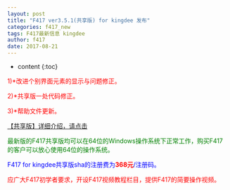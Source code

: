 ```yaml
---
layout: post
title: "F417 ver3.5.1(共享版) for kingdee 发布"
categories: f417_new
tags: F417最新信息 kingdee
author: f417
date: 2017-08-21
---
```


* content
{:toc}



<p><font color="red">1)*改进个别界面元素的显示与问题修正。</font></p>

<p><font color="red">2)*共享版一处代码修正。</font></p>

<p><font color="red">3)*帮助文件更新。</font></p>


[【共享版】详细介绍，请点击](/blog/f417_kd_share)

<p><font color="green">最新版的F417共享版均可以在64位的Windows操作系统下正常工作，购买F417的客户可以放心使用64位的操作系统。</font></p>

<p><font color="blue">F417 for kingdee共享版sha的注册费为<font color="red"><b>368元</b></font>/注册码。</font></p>

<p><font color="red">应广大F417初学者要求，开设F417视频教程栏目，提供F417的简要操作视频。</font></p>
